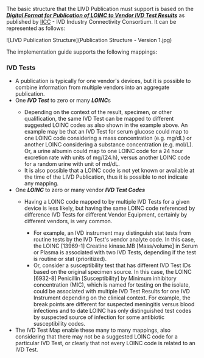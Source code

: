 The basic structure that the LIVD Publication must support is based on the **_[Digital Format for Publication of LOINC to Vendor IVD Test Results](https://ivdconnectivity.org/wp-content/uploads/2024/01/2021_02_28_-_IICC_LIVD_Digital_Format_V2.pdf)_** as published by [IICC](https://ivdconnectivity.org/) - IVD Industry Connectivity Consortium. It can be represented as follows:

![LIVD Publication Structure](Publication Structure - Version 1.jpg)

The implementation guide supports the following mappings:

<h3> IVD Tests </h3>
<ul>
     <li> A publication is typically for one vendor's devices, but it is possible to combine information from multiple vendors into an aggregate publication.
     </li>
     <li> One <b><i>IVD Test</i></b> to zero or many <b><i>LOINC</i></b>s </li>
         <ul>
             <li> Depending on the context of the result, specimen, or other qualification, the same IVD Test can be mapped to different suggested LOINC codes as also shown in the example above.  An example may be that an IVD Test for serum glucose could map to one LOINC code considering a mass concentration (e.g. mg/dL) or another LOINC considering a substance concentration (e.g. mol/L). Or, a urine albumin could map to one LOINC code for a 24 hour excretion rate with units of mg/(24.h), versus another LOINC code for a random urine with unit of md/dL.</li>
             <li> It is also possible that a LOINC code is not yet known or available at the time of the LIVD Publication, thus it is possible to not indicate any mapping.</li>
         </ul>
     <li> One <b><i>LOINC</i></b> to zero or many vendor <b><i>IVD Test Codes</i></b></li>
         <ul>
             <li> Having a LOINC code mapped to by multiple IVD Tests for a given device is less likely, but having the same LOINC code referenced by difference IVD Tests for different Vendor Equipment, certainly by different vendors, is very common.</li>
                  <ul>
                     <li> For example, an IVD instrument may distinguish stat tests from routine tests by the IVD Test's vendor analyte code. In this case, the LOINC [13969-1] Creatine kinase.MB [Mass/volume] in Serum or Plasma is associated with two IVD Tests, depending if the test is routine or stat (prioritized).</li>
                     <li> Or, consider a susceptibility test that has different IVD Test IDs based on the original specimen source. In this case, the LOINC [6932-8] Penicillin [Susceptibility] by Minimum inhibitory concentration (MIC), which is named for testing on the isolate, could be associated with multiple IVD Test Results for one IVD Instrument depending on the clinical context. For example, the break points are different for suspected meningitis versus blood infections and to date LOINC has only distinguished test codes by suspected source of infection for some antibiotic susceptibility codes.</li>
                 </ul>
        </ul>
     <li> The IVD Test Map enable these many to many mappings, also considering that there may not be a suggested LOINC code for a particular IVD Test, or clearly that not every LOINC code is related to an IVD Test.</li>
</ul>
